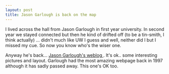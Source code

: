 ```yaml
---
layout: post
title: Jason Garlough is back on the map 
---
```



I lived across the hall from Jason Garlough in first year university. In second year we stayed connected but then he kind of drifted off (to be a tin-smith, I think actually) ... didn't much like UW I guess and well, neither did I but I missed my cue. So now you know who's the wiser one. 

Anyway he's back... <a href="http://jgarlough.blogspot.com/">Jason Garlough's weblog </a>. It's ok.. some interesting pictures and layout. Garlough had the most amazing webpage back in 1997 although it has sadly passed away. This one's OK too.
